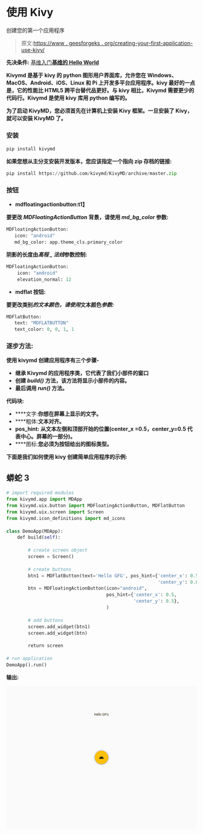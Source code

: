 # 使用 Kivy

创建您的第一个应用程序

> 原文:[https://www . geesforgeks . org/creating-your-first-application-use-kivy/](https://www.geeksforgeeks.org/creating-your-first-application-using-kivy/)

**先决条件:** [基维入门](https://www.geeksforgeeks.org/introduction-to-kivy/)**[基维的 Hello World](https://www.geeksforgeeks.org/hello-world-in-kivy/)**

**Kivymd 是基于 kivy 的 python 图形用户界面库，允许您在 Windows、MacOS、Android、iOS、Linux 和 Pi 上开发多平台应用程序。kivy 最好的一点是，它的性能比 HTML5 跨平台替代品更好。与 kivy 相比，Kivymd 需要更少的代码行。Kivymd 是使用 kivy 库用 python 编写的。**

**为了启动 KivyMD，您必须首先在计算机上安装 Kivy 框架。一旦安装了 Kivy，就可以安装 KivyMD 了。**

### ****安装****

```py
pip install kivymd
```

**如果您想从主分支安装开发版本，您应该指定一个指向 zip 存档的链接:**

```py
pip install https://github.com/kivymd/KivyMD/archive/master.zip
```

### ****按钮****

*   ****mdfloatingactionbutton:t1】****

**要更改 *MDFloatingActionButton* 背景，请使用 *md_bg_color* 参数:**

```py
MDFloatingActionButton:
   icon: "android"
   md_bg_color: app.theme_cls.primary_color
```

**阴影的长度由*高程 _ 法线*参数控制:**

```py
MDFloatingActionButton:
    icon: "android"
    elevation_normal: 12
```

*   ****mdflat 按钮:****

**要更改类别*的文本颜色，请使用*文本颜色*参数:***

```py
MDFlatButton:
   text: "MDFLATBUTTON"
   text_color: 0, 0, 1, 1
```

### **逐步方法:**

**使用 kivymd 创建应用程序有三个步骤-**

*   **继承 Kivymd 的应用程序类，它代表了我们小部件的窗口**
*   **创建 *build()* 方法，该方法将显示小部件的内容。**
*   **最后调用 *run()* 方法。**

**代码块:**

*   ****文字:**你想在屏幕上显示的文字。**
*   ****粗体:**文本对齐。**
*   ****pos_hint:** 从文本左侧和顶部开始的位置(center_x =0.5，center_y=0.5 代表中心。屏幕的一部分)。**
*   ****图标:**您必须为按钮给出的图标类型。**

****下面是我们如何使用 kivy 创建简单应用程序的示例:****

## **蟒蛇 3**

```py
# import required modules
from kivymd.app import MDApp
from kivymd.uix.button import MDFloatingActionButton, MDFlatButton
from kivymd.uix.screen import Screen
from kivymd.icon_definitions import md_icons

class DemoApp(MDApp):
    def build(self):

        # create screen object
        screen = Screen()

        # create buttons
        btn1 = MDFlatButton(text='Hello GFG', pos_hint={'center_x': 0.5,
                                                        'center_y': 0.8})
        btn = MDFloatingActionButton(icon="android",
                                     pos_hint={'center_x': 0.5,
                                               'center_y': 0.5},
                                     )

        # add buttons
        screen.add_widget(btn1)
        screen.add_widget(btn)

        return screen

# run application
DemoApp().run()
```

****输出:****

**![](img/debd07d6140deccf2351de9fd7942f5f.png)**